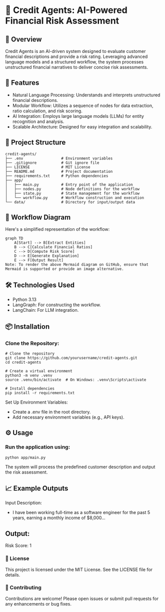 # 🧠 Credit Agents: AI-Powered Financial Risk Assessment
## 📌 Overview
Credit Agents is an AI-driven system designed to evaluate customer financial descriptions and provide a risk rating. Leveraging advanced language models and a structured workflow, the system processes unstructured financial narratives to deliver concise risk assessments.

## 🚀 Features
- Natural Language Processing: Understands and interprets unstructured financial descriptions.
- Modular Workflow: Utilizes a sequence of nodes for data extraction, ratio calculation, and risk scoring.
- AI Integration: Employs large language models (LLMs) for entity recognition and analysis.
- Scalable Architecture: Designed for easy integration and scalability.

## 🧩 Project Structure
```
credit-agents/
├── .env                 # Environment variables
├── .gitignore           # Git ignore file
├── LICENSE              # MIT License
├── README.md            # Project documentation
├── requirements.txt     # Python dependencies
├── app/
│   ├── main.py          # Entry point of the application
│   ├── nodes.py         # Node definitions for the workflow
│   ├── state.py         # State management for the workflow
│   └── workflow.py      # Workflow construction and execution
└── data/                # Directory for input/output data
```
## 🔄 Workflow Diagram
Here's a simplified representation of the workflow:

```
graph TD
    A[Start] --> B[Extract Entities]
    B --> C[Calculate Financial Ratios]
    C --> D[Compute Risk Score]
    D --> E[Generate Explanation]
    E --> F[Output Result]
Note: To render the above Mermaid diagram on GitHub, ensure that Mermaid is supported or provide an image alternative.
```
## 🛠️ Technologies Used
- Python 3.13
- LangGraph: For constructing the workflow.
- LangChain: For LLM integration.

## 📦 Installation
### Clone the Repository:

```
# Clone the repository
git clone https://github.com/yourusername/credit-agents.git
cd credit-agents

# Create a virtual environment
python3 -m venv .venv
source .venv/bin/activate  # On Windows: .venv\Scripts\activate

# Install dependencies
pip install -r requirements.txt
```
Set Up Environment Variables:

- Create a .env file in the root directory.
- Add necessary environment variables (e.g., API keys).

## ⚙️ Usage
### Run the application using:
```
python app/main.py

```
The system will process the predefined customer description and output the risk assessment.

## 📈 Example Outputs
Input Description:

- I have been working full-time as a software engineer for the past 5 years, earning a monthly income of $8,000...

## Output:

Risk Score: 1 

### 📄 License
This project is licensed under the MIT License. See the LICENSE file for details.

### 🤝 Contributing
Contributions are welcome! Please open issues or submit pull requests for any enhancements or bug fixes.

